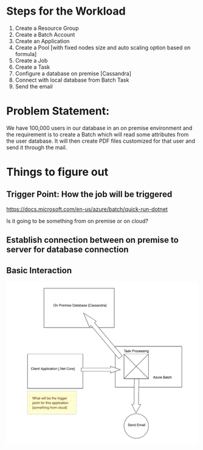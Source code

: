 # Steps for the Workload

1) Create a Resource Group
2) Create a Batch Account
3) Create an Application
4) Create a Pool [with fixed nodes size and auto scaling option based on formula]
5) Create a Job
6) Create a Task
7) Configure a database on premise [Cassandra] 
8) Connect with local database from Batch Task
9) Send the email

# Problem Statement:

We have 100,000 users in our database in an on premise environment and the requirement is to create a Batch which will read some attributes from the user database. It will then create PDF files customized for that user and send it through the mail.

# Things to figure out

## Trigger Point: How the job will be triggered

https://docs.microsoft.com/en-us/azure/batch/quick-run-dotnet

Is it going to be something from on premise or on cloud?

## Establish connection between on premise to server for database connection

## Basic Interaction

![Basic Interaction](https://github.com/vishaldwivedi/Azure_EmailWorkloadBatch/blob/master/Azure%20Batch.png)



